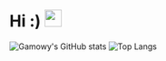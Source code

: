 # Hi :) <img src="https://raw.githubusercontent.com/MartinHeinz/MartinHeinz/master/wave.gif" width="30px">
![Gamowy's GitHub stats](https://github-readme-stats.vercel.app/api?username=Gamowy&show_icons=true&theme=transparent&include_all_commits=true)
![Top Langs](https://github-readme-stats.vercel.app/api/top-langs/?username=Gamowy&theme=transparent&size_weight=0.4&count_weight=1&hide=jupyter%20notebook,CMake&layout=compact)
